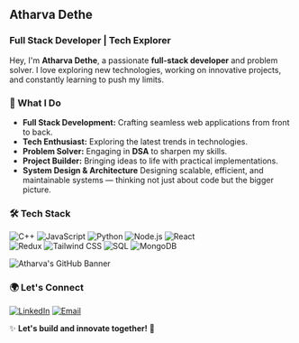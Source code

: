 ##  Atharva Dethe

###  Full Stack Developer | Tech Explorer

Hey, I'm **Atharva Dethe**, a passionate **full-stack developer** and problem solver. I love exploring new technologies, working on innovative projects, and constantly learning to push my limits.


### 🚀 What I Do
- **Full Stack Development:** Crafting seamless web applications from front to back.
- **Tech Enthusiast:** Exploring the latest trends in technologies.
- **Problem Solver:** Engaging in **DSA** to sharpen my skills.
- **Project Builder:** Bringing ideas to life with practical implementations.
-  **System Design & Architecture** Designing scalable, efficient, and maintainable systems — thinking not just about code but the bigger picture.

### 🛠 Tech Stack
![C++](https://img.shields.io/badge/C++-00599C?style=for-the-badge&logo=c%2B%2B&logoColor=white) 
![JavaScript](https://img.shields.io/badge/JavaScript-F7DF1E?style=for-the-badge&logo=javascript&logoColor=black) 
![Python](https://img.shields.io/badge/Python-3776AB?style=for-the-badge&logo=python&logoColor=white)
![Node.js](https://img.shields.io/badge/Node.js-339933?style=for-the-badge&logo=node.js&logoColor=white) 
![React](https://img.shields.io/badge/React-61DAFB?style=for-the-badge&logo=react&logoColor=black)  
![Redux](https://img.shields.io/badge/Redux-764ABC?style=for-the-badge&logo=redux&logoColor=white) 
![Tailwind CSS](https://img.shields.io/badge/Tailwind%20CSS-38B2AC?style=for-the-badge&logo=tailwind-css&logoColor=white) 
![SQL](https://img.shields.io/badge/SQL-4479A1?style=for-the-badge&logo=postgresql&logoColor=white) 
![MongoDB](https://img.shields.io/badge/MongoDB-47A248?style=for-the-badge&logo=mongodb&logoColor=white)


![Atharva's GitHub Banner](https://media4.giphy.com/media/v1.Y2lkPTc5MGI3NjExb2hyeWhoOHVmNnZ6Ym4xbTd6NHdvcGJ1dzZscjl1bDhlZzQzcXNmcyZlcD12MV9pbnRlcm5hbF9naWZfYnlfaWQmY3Q9Zw/H03PuVdwREB21ANkLX/giphy.gif)


### 🌍 Let's Connect
[![LinkedIn](https://img.shields.io/badge/LinkedIn-0A66C2?style=for-the-badge&logo=linkedin&logoColor=white)](https://www.linkedin.com/in/atharva-dethe-128a9724b/)  [![Email](https://img.shields.io/badge/Email-EA4335?style=for-the-badge&logo=gmail&logoColor=white)](mailto:atharvadethe2004@gmail.com)

✨ **Let's build and innovate together!** 🚀

